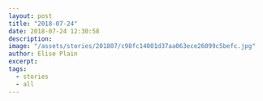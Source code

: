 ```yaml
---
layout: post
title: "2018-07-24"
date: 2018-07-24 12:30:58
description: 
image: "/assets/stories/201807/c98fc14001d37aa063ece26099c5befc.jpg"
author: Elise Plain
excerpt: 
tags: 
  - stories
  - all
---
```



<p></p>
